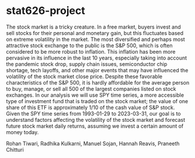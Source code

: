 # stat626-project

The stock market is a tricky creature. In a free market, buyers invest and sell stocks for their personal and monetary gain, but
this fluctuates based on extreme volatility in the market. The most diversified and perhaps most attractive stock exchange to
the public is the S&P 500, which is often considered to be more robust to inflation. This inflation has been more pervasive in
its influence in the last 10 years, especially taking into account the pandemic stock drop, supply chain issues, semiconductor
chip shortage, tech layoffs, and other major events that may have influenced the volatility of the stock market close price.
Despite these favorable characteristics of the S&P 500, it is hardly affordable for the average person to buy, manage, or sell
all 500 of the largest companies listed on stock exchanges. In our analysis we will use SPY time series, a more accessible
type of investment fund that is traded on the stock market; the value of one share of this ETF is approximately 1/10 of the
cash value of S&P stock. Given the SPY time series from 1993-01-29 to 2023-03-31, our goal is to understand factors
affecting the volatility of the stock market and forecast future stock market daily returns, assuming we invest a certain
amount of money today.

Rohan Tiwari, Radhika Kulkarni, Manuel Sojan, Hannah Reavis, Praneeth Chitturi 
